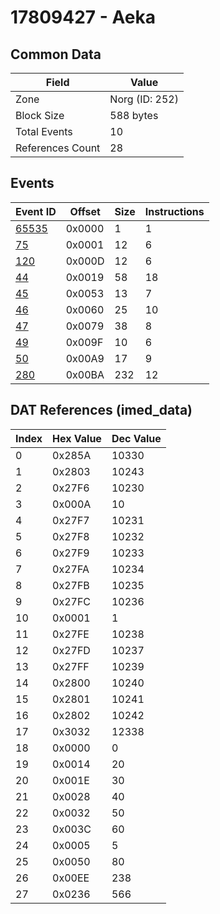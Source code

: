 # 17809427 - Aeka

## Common Data

| Field            | Value          |
|------------------|----------------|
| Zone             | Norg (ID: 252) |
| Block Size       | 588 bytes      |
| Total Events     | 10             |
| References Count | 28             |

## Events

| Event ID            | Offset   |   Size |   Instructions |
|---------------------|----------|--------|----------------|
| [65535](./65535.md) | 0x0000   |      1 |              1 |
| [75](./75.md)       | 0x0001   |     12 |              6 |
| [120](./120.md)     | 0x000D   |     12 |              6 |
| [44](./44.md)       | 0x0019   |     58 |             18 |
| [45](./45.md)       | 0x0053   |     13 |              7 |
| [46](./46.md)       | 0x0060   |     25 |             10 |
| [47](./47.md)       | 0x0079   |     38 |              8 |
| [49](./49.md)       | 0x009F   |     10 |              6 |
| [50](./50.md)       | 0x00A9   |     17 |              9 |
| [280](./280.md)     | 0x00BA   |    232 |             12 |

## DAT References (imed_data)

|   Index | Hex Value   |   Dec Value |
|---------|-------------|-------------|
|       0 | 0x285A      |       10330 |
|       1 | 0x2803      |       10243 |
|       2 | 0x27F6      |       10230 |
|       3 | 0x000A      |          10 |
|       4 | 0x27F7      |       10231 |
|       5 | 0x27F8      |       10232 |
|       6 | 0x27F9      |       10233 |
|       7 | 0x27FA      |       10234 |
|       8 | 0x27FB      |       10235 |
|       9 | 0x27FC      |       10236 |
|      10 | 0x0001      |           1 |
|      11 | 0x27FE      |       10238 |
|      12 | 0x27FD      |       10237 |
|      13 | 0x27FF      |       10239 |
|      14 | 0x2800      |       10240 |
|      15 | 0x2801      |       10241 |
|      16 | 0x2802      |       10242 |
|      17 | 0x3032      |       12338 |
|      18 | 0x0000      |           0 |
|      19 | 0x0014      |          20 |
|      20 | 0x001E      |          30 |
|      21 | 0x0028      |          40 |
|      22 | 0x0032      |          50 |
|      23 | 0x003C      |          60 |
|      24 | 0x0005      |           5 |
|      25 | 0x0050      |          80 |
|      26 | 0x00EE      |         238 |
|      27 | 0x0236      |         566 |
